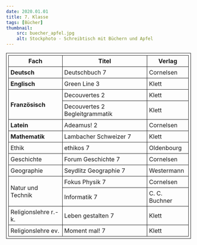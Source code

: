 ```yaml
---
date: 2020.01.01
title: 7. Klasse
tags: [Bücher]
thumbnail: 
    src: buecher_apfel.jpg
    alt: Stockphoto - Schreibtisch mit Büchern und Apfel
---
```

<style>
table, th, td {
  border: 1px solid;
  padding: 5px;
  margin-bottom:15px;
}
</style>

<table>
    <tr>
        <th>Fach</th>
        <th>Titel</th>
        <th>Verlag</th>
    </tr>
    <tr>
        <td style="font-weight:bold">Deutsch</td>
        <td>Deutschbuch 7</td>
        <td>Cornelsen</td>
    </tr>
    <tr>
        <td style="font-weight:bold">Englisch</td>
        <td>Green Line 3</td>
        <td>Klett</td>
    </tr>
    <tr>
        <td style="font-weight:bold"rowspan="2">Französisch</td>
        <td>Decouvertes 2</td>
        <td>Klett</td>
    </tr>
    <tr>
        <td>Decouvertes 2 Begleitgrammatik</td>
        <td>Klett</td>
    </tr>
    <tr>
        <td style="font-weight:bold">Latein</td>
        <td>Adeamus! 2</td>
        <td>Cornelsen</td>
    </tr>
    <tr>
        <td style="font-weight:bold">Mathematik</td>
        <td>Lambacher Schweizer 7</td>
        <td>Klett</td>
    </tr>
    <tr>
        <td>Ethik</td>
        <td>ethikos 7</td>
        <td>Oldenbourg</td>
    </tr>
    <tr>
        <td>Geschichte</td>
        <td>Forum Geschichte 7</td>
        <td>Cornelsen</td>
    </tr>
    <tr>
        <td>Geographie</td>
        <td>Seydlitz Geographie 7</td>
        <td>Westermann</td>
    </tr>
    <tr>
        <td rowspan="2">Natur und Technik</td>
        <td>Fokus Physik 7</td>
        <td>Cornelsen</td>
    </tr>
    <tr>
        <td>Informatik 7</td>
        <td>C. C. Buchner</td>
    </tr>
    <tr>
        <td>Religionslehre r.-k.</td>
        <td>Leben gestalten 7</td>
        <td>Klett</td>
    </tr>
    <tr>
        <td>Religionslehre ev.</td>
        <td>Moment mal! 7</td>
        <td>Klett</td>
    </tr>
</table>
